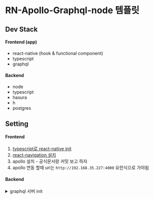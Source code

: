 # RN-Apollo-Graphql-node 템플릿

## Dev Stack
#### Frontend (app)
- react-native (hook & functional component)
- typescript
- graphql

#### Backend
- node
- typescript
- hasura
- h
- postgres


## Setting
#### Frontend
1. [typescript로 react-native init](https://facebook.github.io/react-native/docs/typescript)
2. [react-navigation 설치](https://reactnavigation.org/docs/en/getting-started.html)
3. apollo 설치 - 공식문서랑 커밋 보고 하자
4. apollo 연동 할때 uri는 ```http://192.168.35.227:4000``` 요런식으로 가야됨
#### Backend
<details>
<summary>graphql 서버 init</summary>

참고 : [graphql서버 init](https://code0xff.tistory.com/166)
1. backend level에서 package.json 생성하기
 > npm init -y
2. 필요한 모듈들 설치해주자
> npm install graphql-yoga
> npm install -g nodemon 
> npm install @babel/core @babel/cli @babel/node @babel/preset-env --save-dev
3. backend level에  .babelrc 파일을 생성하여 babel preset 설정하기
```
{
  "presets": ["@babel/preset-env"]
}
```
4.  package.json 파일을 열어 scripts에 start를 추가해줍니다. 이때 nodemon과 babel-node를 사용하여 프로그램을 실행시키도록 명령어를 입력해줍니다.
```
"scripts": {
    "start": "nodemon --exec babel-node index.js",
    ...
  },
```
5. backend level에 index.js 생성후 아래 내용 입력
```js
import { GraphQLServer } from 'graphql-yoga'
// ... or using `require()`
// const { GraphQLServer } = require('graphql-yoga')

const typeDefs = `
  type Query {
    hello(name: String): String!
  }
`

const resolvers = {
  Query: {
    hello: (_, { name }) => `Hello ${name || 'World'}`,
  },
}

const server = new GraphQLServer({ typeDefs, resolvers })
server.start(() => console.log('Server is running on localhost:4000'))
```
6. > npm start
7. [localhost:4000](localhost:4000)에 접속해서 아래 처럼 입력하고 결과가 나오면 성공
```
{
  hello
}
```

</details>